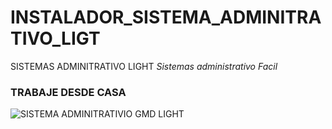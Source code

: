# INSTALADOR_SISTEMA_ADMINITRATIVO_LIGT

SISTEMAS ADMINITRATIVO LIGHT
_Sistemas administrativo Facil_

### TRABAJE DESDE CASA

![SISTEMA ADMINITRATIVIO GMD LIGHT](https://github.com/darwinuzcategui1973/INSTALADOR_SISTEMA_ADMINITRATIVO_LIGT/imagen01.jpeg)

